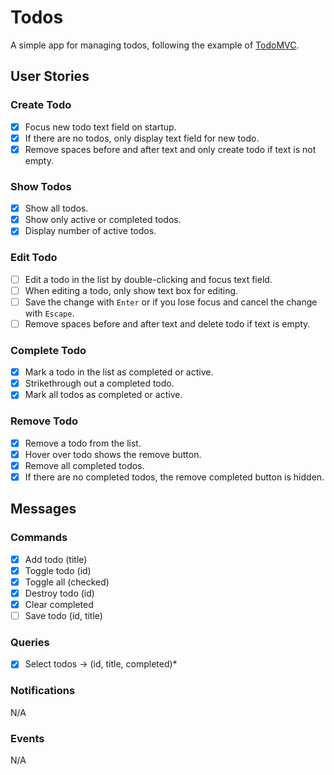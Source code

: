 # Todos

A simple app for managing todos, following the example
of [TodoMVC](https://todomvc.com).

## User Stories

### Create Todo

- [x] Focus new todo text field on startup.
- [x] If there are no todos, only display text field for new todo.
- [x] Remove spaces before and after text and only create todo if text is not
  empty.

### Show Todos

- [x] Show all todos.
- [x] Show only active or completed todos.
- [x] Display number of active todos.

### Edit Todo

- [ ] Edit a todo in the list by double-clicking and focus text field.
- [ ] When editing a todo, only show text box for editing.
- [ ] Save the change with `Enter` or if you lose focus and cancel the change
  with `Escape`.
- [ ] Remove spaces before and after text and delete todo if text is empty.

### Complete Todo

- [x] Mark a todo in the list as completed or active.
- [x] Strikethrough out a completed todo.
- [x] Mark all todos as completed or active.

### Remove Todo

- [x] Remove a todo from the list.
- [x] Hover over todo shows the remove button.
- [x] Remove all completed todos.
- [x] If there are no completed todos, the remove completed button is hidden.

## Messages

### Commands

- [x] Add todo (title)
- [x] Toggle todo (id)
- [x] Toggle all (checked)
- [x] Destroy todo (id)
- [x] Clear completed
- [ ] Save todo (id, title)

### Queries

- [x] Select todos -> (id, title, completed)\*

### Notifications

N/A

### Events

N/A
